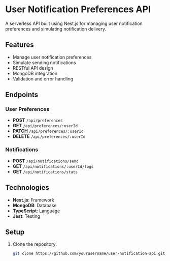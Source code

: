 # User Notification Preferences API

A serverless API built using Nest.js for managing user notification preferences and simulating notification delivery.

## Features
- Manage user notification preferences
- Simulate sending notifications
- RESTful API design
- MongoDB integration
- Validation and error handling

## Endpoints
### User Preferences
- **POST** `/api/preferences`
- **GET** `/api/preferences/:userId`
- **PATCH** `/api/preferences/:userId`
- **DELETE** `/api/preferences/:userId`

### Notifications
- **POST** `/api/notifications/send`
- **GET** `/api/notifications/:userId/logs`
- **GET** `/api/notifications/stats`

## Technologies
- **Nest.js**: Framework
- **MongoDB**: Database
- **TypeScript**: Language
- **Jest**: Testing

## Setup
1. Clone the repository:
   ```bash
   git clone https://github.com/yourusername/user-notification-api.git
